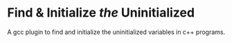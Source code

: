 # Find & Initialize *the* Uninitialized

A gcc plugin to find and initialize the uninitialized variables in c++ programs.

